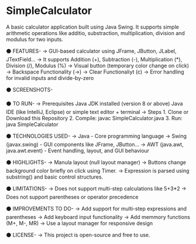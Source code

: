 # SimpleCalculator
A basic calculator application built using Java Swing. It supports simple arithmetic operations like additio, substraction, multiplication, division and modulus for two inputs.

⚫ FEATURES-
  -> GUI-based calculator using JFrame, JButton, JLabel, JTextField...
  -> It supports Addition (+), Subtraction (-), Multiplication (*), Division (/), Modulus (%)
  -> Visual button (temporary color change on click)
  -> Backspace Functionality (->)
  -> Clear Functionaliyt (c)
  -> Error handling for invalid inputs and divide-by-zero

⚫ SCREENSHOTS-

⚫ TO RUN-
  -> Prerequisites 
      Java JDK installed (version 8 or above)
      Java IDE (like IntelliJ, Eclipse) or simple text editor + terminal
  -> Steps
      1. Clone or Download this Repository 
      2. Compile:
            javac SimpleCalculator.java
      3. Run:
            java SimpleCalculator

⚫ TECHNOLOGIES USED-
  -> Java - Core programming language 
  -> Swing (javax.swing) - GUI components like JFrame, JButton...
  -> AWT (java.awt, java.awt.event) - Event handling, layout, and GUI behaviour

⚫ HIGHLIGHTS-
  -> Manula layout (null layout manager)
  -> Buttons change background color briefly on click using Timer. 
  -> Expression is parsed using substring() and basic control structures.

⚫ LIMITATIONS-
  -> Does not support multi-step calculations like 5+3*2
  -> Does not support parentheses or operator precedence 

⚫ IMPROVEMENTS TO DO-
  -> Add support for multi-step expressions and parentheses
  -> Add keyboard input functionality 
  -> Add memmory functions (M+, M-, MR)
  -> Use a layout manager for responsive design 

⚫ LICENSE-
  -> This project is open-source and free to use.
